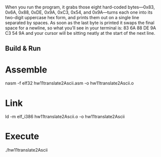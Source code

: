 When you run the program, it grabs those eight hard-coded bytes—0x83, 0x6A, 0x88, 0xDE, 0x9A, 0xC3, 0x54, and 0x9A—turns each one into its two-digit uppercase hex form, and prints them out on a single line separated by spaces. As soon as the last byte is printed it swaps the final space for a newline, so what you’ll see in your terminal is:
83 6A 88 DE 9A C3 54 9A
and your cursor will be sitting neatly at the start of the next line.

## Build & Run

# Assemble
nasm -f elf32 hw11translate2Ascii.asm -o hw11translate2Ascii.o

# Link
ld -m elf_i386 hw11translate2Ascii.o -o hw11translate2Ascii

# Execute
./hw11translate2Ascii
